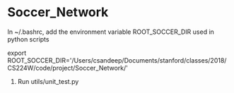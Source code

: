 # Soccer_Network

In ~/.bashrc, add the environment variable ROOT_SOCCER_DIR used in python scripts

export ROOT_SOCCER_DIR='/Users/csandeep/Documents/stanford/classes/2018/CS224W/code/project/Soccer_Network/'

1. Run utils/unit_test.py

